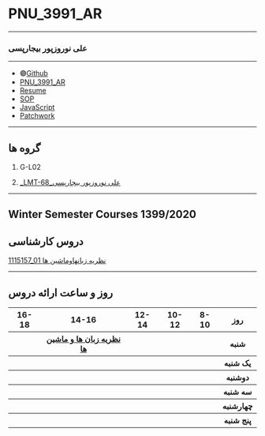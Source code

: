 # PNU_3991_AR
----------
### علی نوروزپور بیجارپسی

---
- 𖣐[Github](https://github.com/AliNorouzpoor)
- [PNU_3991_AR](https://github.com/AliNorouzpoor/PNU_3991_AR)
- [Resume]()
- [SOP]()
- [JavaScript]()
- [Patchwork]() 
-------------------
## گروه ها

1. G-L02

1. [_LMT-68_علی نوروزپور بیجارپسی](https://github.com/AliRazavi-edu/PNU_3991/tree/master/_BSc/Theory-of-Languages-and-Machines/_1115157_02/68_%D8%B9%D9%84%D9%8A%20%D9%86%D9%88%D8%B1%D9%88%D8%B2%D9%BE%D9%88%D8%B1%D8%A8%D9%8A%D8%AC%D8%A7%D8%B1%D9%BE%D8%B3%D9%8A) 

-----------------
## Winter Semester Courses 1399/2020

## دروس کارشناسی

[1115157_01 نظريه زبانهاوماشين ها](https://github.com/AliRazavi-edu/PNU_3991/tree/master/_BSc/Theory-of-Languages-and-Machines)

-----------------
## روز و ساعت ارائه دروس

<table style="width:100%">
  <tr>
    <th >16-18</th>
    <th >14-16</th>
    <th >12-14</th>
    <th>10-12</th>
    <th>8-10</th>
    <th>روز</th>
  </tr>
  <tr>
    <th ></th>
    <th ><a href="https://github.com/AliRazavi-edu/PNU_3991/tree/master/_BSc/Theory-of-Languages-and-Machines">نظریه زبان ها و ماشین ها</a></th>
    <th ></th>
    <th></th>
    <th></th>
    <th>شنبه</th>
  </tr>
   <tr>
    <th ></th>
    <th ></th>
    <th></th>
    <th></th>
    <th ></th>
    <th>یک شنبه</th>
  </tr>
   <tr>
     <th ></th>
     <th ></th>
     <th></th>
     <th></th>
    <th ></th>   
    <th>دوشنبه</th>
  </tr>
   <tr>
    <th ></th>
    <th ></th>
    <th></th>
    <th></th>
    <th ></th>
    <th>سه شنبه</th>
  </tr>
   <tr>
    <th ></th>
    <th ></th>
    <th></th>
    <th></th>
     <th ></th>
    <th>چهارشنبه</th>
  </tr>
   <tr>
    <th ></th>
     <th ></th>
     <th ></th>
     <th></th>
     <th></th>
     <th>پنج شنبه</th>
  </tr>
</table>
